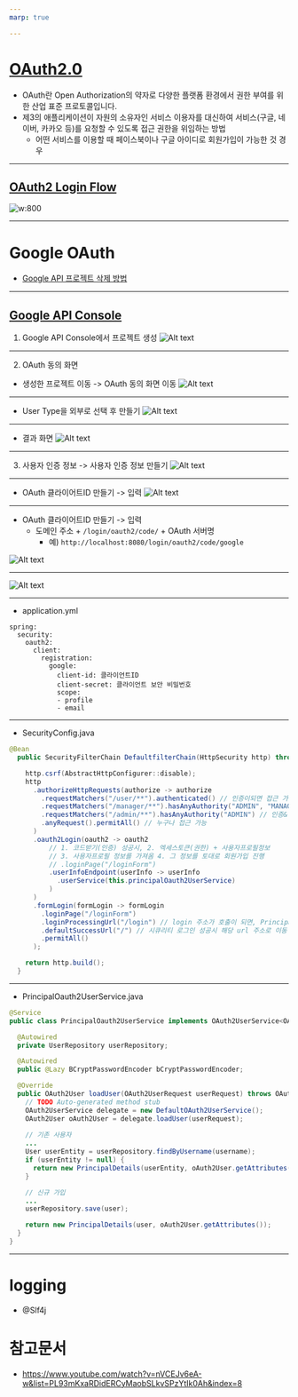 ```yaml
---
marp: true

---
```

# [OAuth2.0](https://junuuu.tistory.com/405?category=1014988)
- OAuth란 Open Authorization의 약자로 다양한 플랫폼 환경에서 권한 부여를 위한 산업 표준 프로토콜입니다.
- 제3의 애플리케이션이 자원의 소유자인 서비스 이용자를 대신하여 서비스(구글, 네이버, 카카오 등)를 요청할 수 있도록 접근 권한을 위임하는 방법 
  - 어떤 서비스를 이용할 때 페이스북이나 구글 아이디로 회원가입이 가능한 것 경우

---
## [OAuth2 Login Flow](https://www.marcobehler.com/guides/spring-security-oauth2)
![w:800](./img/image.png)

---
# Google OAuth
- [Google API 프로젝트 삭제 방법](https://wildeveloperetrain.tistory.com/153)

---
## [Google API Console](https://console.cloud.google.com/)
1. Google API Console에서 프로젝트 생성 
![Alt text](./img/image-1.png)

---
2. OAuth 동의 화면 
- 생성한 프로젝트 이동 -> OAuth 동의 화면 이동 
![Alt text](./img/image-2.png)

---
- User Type을 외부로 선택 후 만들기 
![Alt text](./img/image-3.png)

---
- 결과 화면 
![Alt text](./img/image-5.png)

---
3. 사용자 인증 정보 -> 사용자 인증 정보 만들기 
![Alt text](./img/image-6.png)

---
- OAuth 클라이어트ID 만들기 -> 입력 
![Alt text](./img/image-8.png)

---
- OAuth 클라이어트ID 만들기 -> 입력 
  - 도메인 주소 + `/login/oauth2/code/` + OAuth 서버명 
    - 예) `http://localhost:8080/login/oauth2/code/google`

![Alt text](./img/image-9.png)

---
![Alt text](./img/image-10.png)

---
- application.yml
```
spring:
  security:
    oauth2:
      client:
        registration:
          google:
            client-id: 클라이언트ID
            client-secret: 클라이언트 보안 비밀번호 
            scope:
            - profile 
            - email 
```

---
- SecurityConfig.java
```java
@Bean
  public SecurityFilterChain DefaultfilterChain(HttpSecurity http) throws Exception {

    http.csrf(AbstractHttpConfigurer::disable);
    http
      .authorizeHttpRequests(authorize -> authorize
        .requestMatchers("/user/**").authenticated() // 인증이되면 접근 가능 
        .requestMatchers("/manager/**").hasAnyAuthority("ADMIN", "MANAGER") // 인증&인가가 되면 접근 가능 
        .requestMatchers("/admin/**").hasAnyAuthority("ADMIN") // 인증&인가가 되면 접근 가능
        .anyRequest().permitAll() // 누구나 접근 가능 
      )
      .oauth2Login(oauth2 -> oauth2 
          // 1. 코드받기(인증) 성공시, 2. 엑세스토큰(권한) + 사용자프로필정보
          // 3. 사용자프로필 정보를 가져옴 4. 그 정보를 토대로 회원가입 진행  
          // .loginPage("/loginForm")
          .userInfoEndpoint(userInfo -> userInfo
            .userService(this.principalOauth2UserService)
          )
      )
      .formLogin(formLogin -> formLogin
        .loginPage("/loginForm")
        .loginProcessingUrl("/login") // login 주소가 호출이 되면, PrincipalDetailsService.loadUserByUsername() 실행 
        .defaultSuccessUrl("/") // 시큐리티 로그인 성공시 해당 url 주소로 이동 
        .permitAll()
      );

    return http.build();
  }
```

---
- PrincipalOauth2UserService.java 
```java
@Service
public class PrincipalOauth2UserService implements OAuth2UserService<OAuth2UserRequest, OAuth2User>  {

  @Autowired
  private UserRepository userRepository;

  @Autowired
  public @Lazy BCryptPasswordEncoder bCryptPasswordEncoder;

  @Override
  public OAuth2User loadUser(OAuth2UserRequest userRequest) throws OAuth2AuthenticationException {
    // TODO Auto-generated method stub
    OAuth2UserService delegate = new DefaultOAuth2UserService();
    OAuth2User oAuth2User = delegate.loadUser(userRequest);
    
    // 기존 사용자 
    ...
    User userEntity = userRepository.findByUsername(username);
    if (userEntity != null) {
      return new PrincipalDetails(userEntity, oAuth2User.getAttributes());
    }

    // 신규 가입 
    ...
    userRepository.save(user);

    return new PrincipalDetails(user, oAuth2User.getAttributes());
  }
}

```

---
# logging
- @Slf4j

# 참고문서
- https://www.youtube.com/watch?v=nVCEJv6eA-w&list=PL93mKxaRDidERCyMaobSLkvSPzYtIk0Ah&index=8
